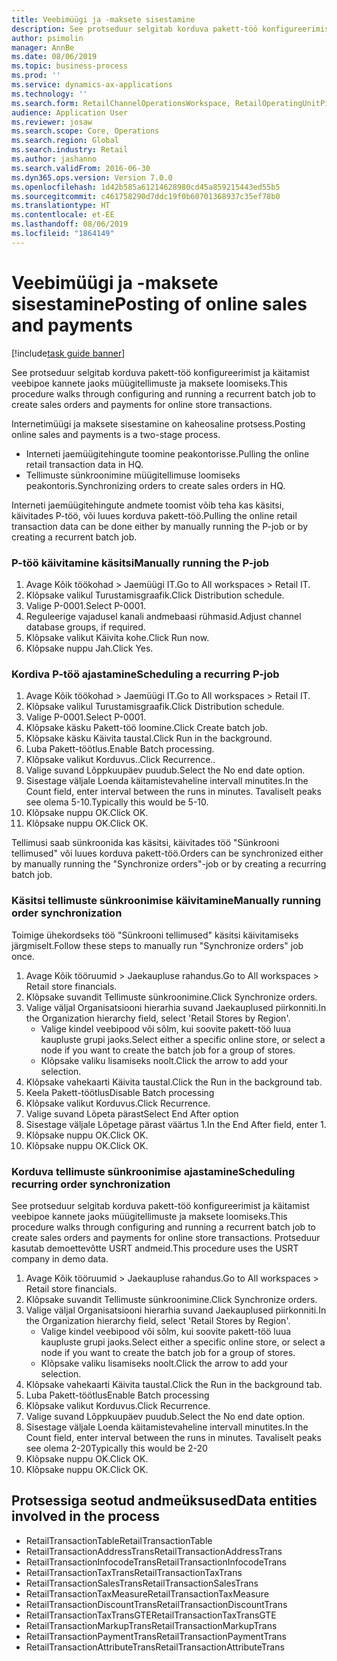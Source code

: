 ```yaml
---
title: Veebimüügi ja -maksete sisestamine
description: See protseduur selgitab korduva pakett-töö konfigureerimist ja käitamist veebipoe kannete jaoks müügitellimuste ja maksete loomiseks.
author: psimolin
manager: AnnBe
ms.date: 08/06/2019
ms.topic: business-process
ms.prod: ''
ms.service: dynamics-ax-applications
ms.technology: ''
ms.search.form: RetailChannelOperationsWorkspace, RetailOperatingUnitPicker, SysRecurrence
audience: Application User
ms.reviewer: josaw
ms.search.scope: Core, Operations
ms.search.region: Global
ms.search.industry: Retail
ms.author: jashanno
ms.search.validFrom: 2016-06-30
ms.dyn365.ops.version: Version 7.0.0
ms.openlocfilehash: 1d42b585a61214628980cd45a859215443ed55b5
ms.sourcegitcommit: c461758290d7ddc19f0b60701368937c35ef78b0
ms.translationtype: HT
ms.contentlocale: et-EE
ms.lasthandoff: 08/06/2019
ms.locfileid: "1864149"
---
```

# <a name="posting-of-online-sales-and-payments"></a><span data-ttu-id="f0021-103">Veebimüügi ja -maksete sisestamine</span><span class="sxs-lookup"><span data-stu-id="f0021-103">Posting of online sales and payments</span></span>

[!include[task guide banner](../includes/task-guide-banner.md)]

<span data-ttu-id="f0021-104">See protseduur selgitab korduva pakett-töö konfigureerimist ja käitamist veebipoe kannete jaoks müügitellimuste ja maksete loomiseks.</span><span class="sxs-lookup"><span data-stu-id="f0021-104">This procedure walks through configuring and running a recurrent batch job to create sales orders and payments for online store transactions.</span></span>

<span data-ttu-id="f0021-105">Internetimüügi ja maksete sisestamine on kaheosaline protsess.</span><span class="sxs-lookup"><span data-stu-id="f0021-105">Posting online sales and payments is a two-stage process.</span></span>

- <span data-ttu-id="f0021-106">Interneti jaemüügitehingute toomine peakontorisse.</span><span class="sxs-lookup"><span data-stu-id="f0021-106">Pulling the online retail transaction data in HQ.</span></span>
- <span data-ttu-id="f0021-107">Tellimuste sünkroonimine müügitellimuse loomiseks peakontoris.</span><span class="sxs-lookup"><span data-stu-id="f0021-107">Synchronizing orders to create sales orders in HQ.</span></span>

<span data-ttu-id="f0021-108">Interneti jaemüügitehingute andmete toomist võib teha kas käsitsi, käivitades P-töö, või luues korduva pakett-töö.</span><span class="sxs-lookup"><span data-stu-id="f0021-108">Pulling the online retail transaction data can be done either by manually running the P-job or by creating a recurrent batch job.</span></span>

### <a name="manually-running-the-p-job"></a><span data-ttu-id="f0021-109">P-töö käivitamine käsitsi</span><span class="sxs-lookup"><span data-stu-id="f0021-109">Manually running the P-job</span></span>

1. <span data-ttu-id="f0021-110">Avage Kõik töökohad > Jaemüügi IT.</span><span class="sxs-lookup"><span data-stu-id="f0021-110">Go to All workspaces > Retail IT.</span></span>
2. <span data-ttu-id="f0021-111">Klõpsake valikul Turustamisgraafik.</span><span class="sxs-lookup"><span data-stu-id="f0021-111">Click Distribution schedule.</span></span>
3. <span data-ttu-id="f0021-112">Valige P-0001.</span><span class="sxs-lookup"><span data-stu-id="f0021-112">Select P-0001.</span></span>
4. <span data-ttu-id="f0021-113">Reguleerige vajadusel kanali andmebaasi rühmasid.</span><span class="sxs-lookup"><span data-stu-id="f0021-113">Adjust channel database groups, if required.</span></span>
5. <span data-ttu-id="f0021-114">Klõpsake valikut Käivita kohe.</span><span class="sxs-lookup"><span data-stu-id="f0021-114">Click Run now.</span></span>
6. <span data-ttu-id="f0021-115">Klõpsake nuppu Jah.</span><span class="sxs-lookup"><span data-stu-id="f0021-115">Click Yes.</span></span>

### <a name="scheduling-a-recurring-p-job"></a><span data-ttu-id="f0021-116">Kordiva P-töö ajastamine</span><span class="sxs-lookup"><span data-stu-id="f0021-116">Scheduling a recurring P-job</span></span>

1. <span data-ttu-id="f0021-117">Avage Kõik töökohad > Jaemüügi IT.</span><span class="sxs-lookup"><span data-stu-id="f0021-117">Go to All workspaces > Retail IT.</span></span>
2. <span data-ttu-id="f0021-118">Klõpsake valikul Turustamisgraafik.</span><span class="sxs-lookup"><span data-stu-id="f0021-118">Click Distribution schedule.</span></span>
3. <span data-ttu-id="f0021-119">Valige P-0001.</span><span class="sxs-lookup"><span data-stu-id="f0021-119">Select P-0001.</span></span>
4. <span data-ttu-id="f0021-120">Klõpsake käsku Pakett-töö loomine.</span><span class="sxs-lookup"><span data-stu-id="f0021-120">Click Create batch job.</span></span>
5. <span data-ttu-id="f0021-121">Klõpsake käsku Käivita taustal.</span><span class="sxs-lookup"><span data-stu-id="f0021-121">Click Run in the background.</span></span>
5. <span data-ttu-id="f0021-122">Luba Pakett-töötlus.</span><span class="sxs-lookup"><span data-stu-id="f0021-122">Enable Batch processing.</span></span>
6. <span data-ttu-id="f0021-123">Klõpsake valikut Korduvus..</span><span class="sxs-lookup"><span data-stu-id="f0021-123">Click Recurrence..</span></span>
7. <span data-ttu-id="f0021-124">Valige suvand Lõppkuupäev puudub.</span><span class="sxs-lookup"><span data-stu-id="f0021-124">Select the No end date option.</span></span>
8. <span data-ttu-id="f0021-125">Sisestage väljale Loenda käitamistevaheline intervall minutites.</span><span class="sxs-lookup"><span data-stu-id="f0021-125">In the Count field, enter interval between the runs in minutes.</span></span> <span data-ttu-id="f0021-126">Tavaliselt peaks see olema 5-10.</span><span class="sxs-lookup"><span data-stu-id="f0021-126">Typically this would be 5-10.</span></span>
9. <span data-ttu-id="f0021-127">Klõpsake nuppu OK.</span><span class="sxs-lookup"><span data-stu-id="f0021-127">Click OK.</span></span>
10. <span data-ttu-id="f0021-128">Klõpsake nuppu OK.</span><span class="sxs-lookup"><span data-stu-id="f0021-128">Click OK.</span></span>

<span data-ttu-id="f0021-129">Tellimusi saab sünkroonida kas käsitsi, käivitades töö "Sünkrooni tellimused" või luues korduva pakett-töö.</span><span class="sxs-lookup"><span data-stu-id="f0021-129">Orders can be synchronized either by manually running the "Synchronize orders"-job or by creating a recurring batch job.</span></span>

### <a name="manually-running-order-synchronization"></a><span data-ttu-id="f0021-130">Käsitsi tellimuste sünkroonimise käivitamine</span><span class="sxs-lookup"><span data-stu-id="f0021-130">Manually running order synchronization</span></span> 

<span data-ttu-id="f0021-131">Toimige ühekordseks töö "Sünkrooni tellimused" käsitsi käivitamiseks järgmiselt.</span><span class="sxs-lookup"><span data-stu-id="f0021-131">Follow these steps to manually run "Synchronize orders" job once.</span></span>

1. <span data-ttu-id="f0021-132">Avage Kõik tööruumid > Jaekaupluse rahandus.</span><span class="sxs-lookup"><span data-stu-id="f0021-132">Go to All workspaces > Retail store financials.</span></span>
2. <span data-ttu-id="f0021-133">Klõpsake suvandit Tellimuste sünkroonimine.</span><span class="sxs-lookup"><span data-stu-id="f0021-133">Click Synchronize orders.</span></span>
3. <span data-ttu-id="f0021-134">Valige väljal Organisatsiooni hierarhia suvand Jaekauplused piirkonniti.</span><span class="sxs-lookup"><span data-stu-id="f0021-134">In the Organization hierarchy field, select 'Retail Stores by Region'.</span></span>
    * <span data-ttu-id="f0021-135">Valige kindel veebipood või sõlm, kui soovite pakett-töö luua kaupluste grupi jaoks.</span><span class="sxs-lookup"><span data-stu-id="f0021-135">Select either a specific online store, or select a node if you want to create the batch job for a group of stores.</span></span>  
    * <span data-ttu-id="f0021-136">Klõpsake valiku lisamiseks noolt.</span><span class="sxs-lookup"><span data-stu-id="f0021-136">Click the arrow to add your selection.</span></span>  
4. <span data-ttu-id="f0021-137">Klõpsake vahekaarti Käivita taustal.</span><span class="sxs-lookup"><span data-stu-id="f0021-137">Click the Run in the background tab.</span></span>
5. <span data-ttu-id="f0021-138">Keela Pakett-töötlus</span><span class="sxs-lookup"><span data-stu-id="f0021-138">Disable Batch processing</span></span>
6. <span data-ttu-id="f0021-139">Klõpsake valikut Korduvus.</span><span class="sxs-lookup"><span data-stu-id="f0021-139">Click Recurrence.</span></span>
7. <span data-ttu-id="f0021-140">Valige suvand Lõpeta pärast</span><span class="sxs-lookup"><span data-stu-id="f0021-140">Select End After option</span></span>
8. <span data-ttu-id="f0021-141">Sisestage väljale Lõpetage pärast väärtus 1.</span><span class="sxs-lookup"><span data-stu-id="f0021-141">In the End After field, enter 1.</span></span>
9. <span data-ttu-id="f0021-142">Klõpsake nuppu OK.</span><span class="sxs-lookup"><span data-stu-id="f0021-142">Click OK.</span></span>
10. <span data-ttu-id="f0021-143">Klõpsake nuppu OK.</span><span class="sxs-lookup"><span data-stu-id="f0021-143">Click OK.</span></span>

### <a name="scheduling-recurring-order-synchronization"></a><span data-ttu-id="f0021-144">Korduva tellimuste sünkroonimise ajastamine</span><span class="sxs-lookup"><span data-stu-id="f0021-144">Scheduling recurring order synchronization</span></span>

<span data-ttu-id="f0021-145">See protseduur selgitab korduva pakett-töö konfigureerimist ja käitamist veebipoe kannete jaoks müügitellimuste ja maksete loomiseks.</span><span class="sxs-lookup"><span data-stu-id="f0021-145">This procedure walks through configuring and running a recurrent batch job to create sales orders and payments for online store transactions.</span></span> <span data-ttu-id="f0021-146">Protseduur kasutab demoettevõtte USRT andmeid.</span><span class="sxs-lookup"><span data-stu-id="f0021-146">This procedure uses the USRT company in demo data.</span></span>

1. <span data-ttu-id="f0021-147">Avage Kõik tööruumid > Jaekaupluse rahandus.</span><span class="sxs-lookup"><span data-stu-id="f0021-147">Go to All workspaces > Retail store financials.</span></span>
2. <span data-ttu-id="f0021-148">Klõpsake suvandit Tellimuste sünkroonimine.</span><span class="sxs-lookup"><span data-stu-id="f0021-148">Click Synchronize orders.</span></span>
3. <span data-ttu-id="f0021-149">Valige väljal Organisatsiooni hierarhia suvand Jaekauplused piirkonniti.</span><span class="sxs-lookup"><span data-stu-id="f0021-149">In the Organization hierarchy field, select 'Retail Stores by Region'.</span></span>
    * <span data-ttu-id="f0021-150">Valige kindel veebipood või sõlm, kui soovite pakett-töö luua kaupluste grupi jaoks.</span><span class="sxs-lookup"><span data-stu-id="f0021-150">Select either a specific online store, or select a node if you want to create the batch job for a group of stores.</span></span>  
    * <span data-ttu-id="f0021-151">Klõpsake valiku lisamiseks noolt.</span><span class="sxs-lookup"><span data-stu-id="f0021-151">Click the arrow to add your selection.</span></span>  
4. <span data-ttu-id="f0021-152">Klõpsake vahekaarti Käivita taustal.</span><span class="sxs-lookup"><span data-stu-id="f0021-152">Click the Run in the background tab.</span></span>
5. <span data-ttu-id="f0021-153">Luba Pakett-töötlus</span><span class="sxs-lookup"><span data-stu-id="f0021-153">Enable Batch processing</span></span>
6. <span data-ttu-id="f0021-154">Klõpsake valikut Korduvus.</span><span class="sxs-lookup"><span data-stu-id="f0021-154">Click Recurrence.</span></span>
7. <span data-ttu-id="f0021-155">Valige suvand Lõppkuupäev puudub.</span><span class="sxs-lookup"><span data-stu-id="f0021-155">Select the No end date option.</span></span>
8. <span data-ttu-id="f0021-156">Sisestage väljale Loenda käitamistevaheline intervall minutites.</span><span class="sxs-lookup"><span data-stu-id="f0021-156">In the Count field, enter interval between the runs in minutes.</span></span> <span data-ttu-id="f0021-157">Tavaliselt peaks see olema 2-20</span><span class="sxs-lookup"><span data-stu-id="f0021-157">Typically this would be 2-20</span></span>
9. <span data-ttu-id="f0021-158">Klõpsake nuppu OK.</span><span class="sxs-lookup"><span data-stu-id="f0021-158">Click OK.</span></span>
10. <span data-ttu-id="f0021-159">Klõpsake nuppu OK.</span><span class="sxs-lookup"><span data-stu-id="f0021-159">Click OK.</span></span>

## <a name="data-entities-involved-in-the-process"></a><span data-ttu-id="f0021-160">Protsessiga seotud andmeüksused</span><span class="sxs-lookup"><span data-stu-id="f0021-160">Data entities involved in the process</span></span>

- <span data-ttu-id="f0021-161">RetailTransactionTable</span><span class="sxs-lookup"><span data-stu-id="f0021-161">RetailTransactionTable</span></span>
- <span data-ttu-id="f0021-162">RetailTransactionAddressTrans</span><span class="sxs-lookup"><span data-stu-id="f0021-162">RetailTransactionAddressTrans</span></span>
- <span data-ttu-id="f0021-163">RetailTransactionInfocodeTrans</span><span class="sxs-lookup"><span data-stu-id="f0021-163">RetailTransactionInfocodeTrans</span></span>
- <span data-ttu-id="f0021-164">RetailTransactionTaxTrans</span><span class="sxs-lookup"><span data-stu-id="f0021-164">RetailTransactionTaxTrans</span></span>
- <span data-ttu-id="f0021-165">RetailTransactionSalesTrans</span><span class="sxs-lookup"><span data-stu-id="f0021-165">RetailTransactionSalesTrans</span></span>
- <span data-ttu-id="f0021-166">RetailTransactionTaxMeasure</span><span class="sxs-lookup"><span data-stu-id="f0021-166">RetailTransactionTaxMeasure</span></span>
- <span data-ttu-id="f0021-167">RetailTransactionDiscountTrans</span><span class="sxs-lookup"><span data-stu-id="f0021-167">RetailTransactionDiscountTrans</span></span>
- <span data-ttu-id="f0021-168">RetailTransactionTaxTransGTE</span><span class="sxs-lookup"><span data-stu-id="f0021-168">RetailTransactionTaxTransGTE</span></span>
- <span data-ttu-id="f0021-169">RetailTransactionMarkupTrans</span><span class="sxs-lookup"><span data-stu-id="f0021-169">RetailTransactionMarkupTrans</span></span>
- <span data-ttu-id="f0021-170">RetailTransactionPaymentTrans</span><span class="sxs-lookup"><span data-stu-id="f0021-170">RetailTransactionPaymentTrans</span></span>
- <span data-ttu-id="f0021-171">RetailTransactionAttributeTrans</span><span class="sxs-lookup"><span data-stu-id="f0021-171">RetailTransactionAttributeTrans</span></span>
